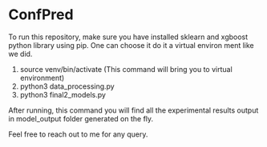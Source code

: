# ConfPred
To run this repository, make sure you have installed sklearn and xgboost python library using pip. One can choose it do it a virtual environ ment like we did.

1) source venv/bin/activate  (This command will bring you to virtual environment)
2) python3 data_processing.py
3) python3 final2_models.py




After running, this command you will find all the experimental results output in model_output folder generated on the fly.

Feel free to reach out to me for any query.
